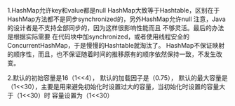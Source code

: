 1.HashMap允许key和value都是null
  HashMap大致等于Hashtable，区别在于HashMap方法都不是同步synchronized的，另外HashMap允许null
    注意，Java的设计者是不支持全部同步的，因为这样很影响性能而且 不够灵活。最后的办法是根据实际需要
    在代码块中加synchronized，或者使用线程安全的ConcurrentHashMap，于是慢慢的Hashtable就淘汰了。
  HashMap不保证映射的顺序性，而且，也不保证随着时间的推移原有的顺序依然保持一致，不发生改变。


2.默认的初始容量是16（1<<4），
  默认的加载因子是（0.75），
  默认的最大容量是（1<<30），主要是用来避免初始化时设置过大的容量，当初始化时设置的容量大于（1<<30）时
    容量设置为（1<<30）
    
    
